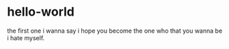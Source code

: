 # hello-world
the first one i wanna say
i hope you become the one who that you wanna be 
i hate myself.
